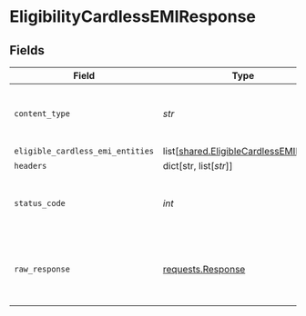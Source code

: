 # EligibilityCardlessEMIResponse


## Fields

| Field                                                                                      | Type                                                                                       | Required                                                                                   | Description                                                                                |
| ------------------------------------------------------------------------------------------ | ------------------------------------------------------------------------------------------ | ------------------------------------------------------------------------------------------ | ------------------------------------------------------------------------------------------ |
| `content_type`                                                                             | *str*                                                                                      | :heavy_check_mark:                                                                         | HTTP response content type for this operation                                              |
| `eligible_cardless_emi_entities`                                                           | list[[shared.EligibleCardlessEMIEntity](../../models/shared/eligiblecardlessemientity.md)] | :heavy_minus_sign:                                                                         | OK                                                                                         |
| `headers`                                                                                  | dict[str, list[*str*]]                                                                     | :heavy_minus_sign:                                                                         | N/A                                                                                        |
| `status_code`                                                                              | *int*                                                                                      | :heavy_check_mark:                                                                         | HTTP response status code for this operation                                               |
| `raw_response`                                                                             | [requests.Response](https://requests.readthedocs.io/en/latest/api/#requests.Response)      | :heavy_minus_sign:                                                                         | Raw HTTP response; suitable for custom response parsing                                    |